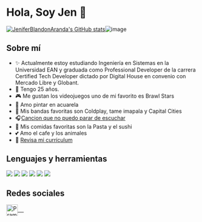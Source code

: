 # Hola, Soy Jen 👋

[![JeniferBlandonAranda's GitHub stats](https://github-readme-stats.vercel.app/api?username=JeniferBlandonAranda)](https://github.com/anuraghazra/github-readme-stats)![image](https://user-images.githubusercontent.com/81455607/149403344-d9929029-893c-4688-aa2c-a31a5a88b41e.png)


## Sobre mí
- ✨ Actualmente estoy estudiando Ingeniería en Sistemas en la Universidad EAN y graduada como Professional Developer de la carrera Certified Tech Developer dictado por Digital House en convenio con Mercado Libre y Globant.
- 💜  Tengo 25 años.
- 🎮  Me gustan los videojuegos uno de mi favorito es Brawl Stars 
- 🎨  Amo pintar en acuarela
- 🔅  Mis bandas favoritas son Coldplay, tame imapala y Capital Cities 
- 🎧[Cancion que no puedo parar de escuchar](https://www.youtube.com/watch?v=47dtFZ8CFo8)
- 🍝 Mis comidas favoritas son la Pasta y el sushi
- 💕 Amo el cafe y los animales 
- 🌻 [Revisa mi currículum](https://drive.google.com/file/d/1fOIfnI4Ej1t09FPgc7DijwuAzhWBZTJU/view?usp=sharing)

## Lenguajes y herramientas 
<img src = "https://img.shields.io/badge/-HTML5-E34F26?style=flat&logo=html5&logoColor=white"> <img src = "https://img.shields.io/badge/-CSS3-1572B6?style=flat&logo=css3&logoColor=white"> <img src="https://img.shields.io/badge/-JavaScript-eed718?style=flat&logo=javascript&logoColor=ffffff"> <img src="https://img.shields.io/badge/-MySQL-F29111?style=flat&logo=mysql&logoColor=FFFFFF"> <img src="http://img.shields.io/badge/-Github-000000?style=flat&logo=github&logoColor=FFFFFF"> <img src="http://img.shields.io/badge/-VS%20Code-000000?style=for-the-badge&logo=Visual-studio-code&logoColor=blue">

## Redes sociales 

 <p><a href="https://www.linkedin.com/in/jenifer-bland%C3%B3n-85850013a/" target="blank">
  <img align="center" alt="Pramod's LinkedIn" width="30px" src="https://www.vectorlogo.zone/logos/linkedin/linkedin-icon.svg" /> &nbsp; &nbsp;
 </a> </p>

